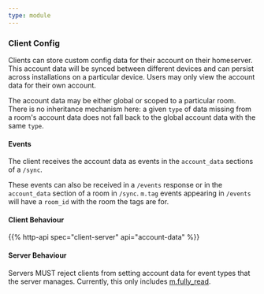 ```yaml
---
type: module
---
```


### Client Config

Clients can store custom config data for their account on their
homeserver. This account data will be synced between different devices
and can persist across installations on a particular device. Users may
only view the account data for their own account.

The account data may be either global or scoped to a particular room.
There is no inheritance mechanism here: a given `type` of data missing
from a room's account data does not fall back to the global account
data with the same `type`.

#### Events

The client receives the account data as events in the `account_data`
sections of a `/sync`.

These events can also be received in a `/events` response or in the
`account_data` section of a room in `/sync`. `m.tag` events appearing in
`/events` will have a `room_id` with the room the tags are for.

#### Client Behaviour

{{% http-api spec="client-server" api="account-data" %}}

#### Server Behaviour

Servers MUST reject clients from setting account data for event types
that the server manages. Currently, this only includes
[m.fully\_read](#mfully_read).
